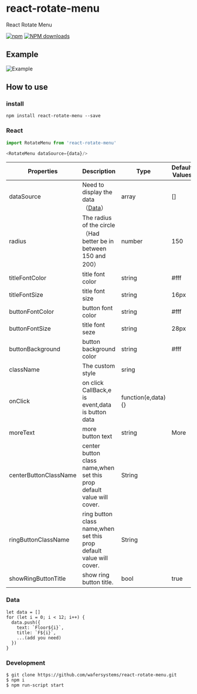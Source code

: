 # react-rotate-menu
React Rotate Menu

[![npm](https://img.shields.io/npm/v/react-rotate-menu.svg?maxAge=2592000?style=plastic)](https://www.npmjs.com/package/react-rotate-menu)
[![NPM downloads](http://img.shields.io/npm/dm/react-rotate-menu.svg?style=flat-plastic)](https://npmjs.org/package/react-rotate-menu)

## Example

![Example](https://github.com/vkingw/react-rotate-menu/blob/master/example.gif)

## How to use

### install

`npm install react-rotate-menu --save`

### React 

```js
import RotateMenu from 'react-rotate-menu'

<RotateMenu dataSource={data}/>

```

Properties  | Description | Type | Default Values
------------- | ------------- | --------------| ------------- 
dataSource  | Need to display the data（[Data](###Data)） | array | []
radius  | The radius of the circle（Had better be in between 150 and 200） | number | 150
titleFontColor | title font color | string | #fff
titleFontSize | title font size | string | 16px
buttonFontColor | button font color | string | #fff
buttonFontSize | title font seze | string | 28px
buttonBackground | button background color | string | #fff
className | The custom style | sring |
onClick | on click CallBack,e is event,data is button data | function(e,data){}|
moreText  | more button text | string | More
centerButtonClassName | center button class name,when set this prop default value will cover. | String |
ringButtonClassName |ring button class name,when set this prop default value will cover. | String |
showRingButtonTitle |show ring button title. | bool | true



### Data

````
let data = []
for (let i = 0; i < 12; i++) {
  data.push({
    text: `Floor${i}`,
    title: `F${i}`,
    ...(add you need)
  })
}
````

### Development

````
$ git clone https://github.com/wafersystems/react-rotate-menu.git
$ npm i
$ npm run-script start

````
